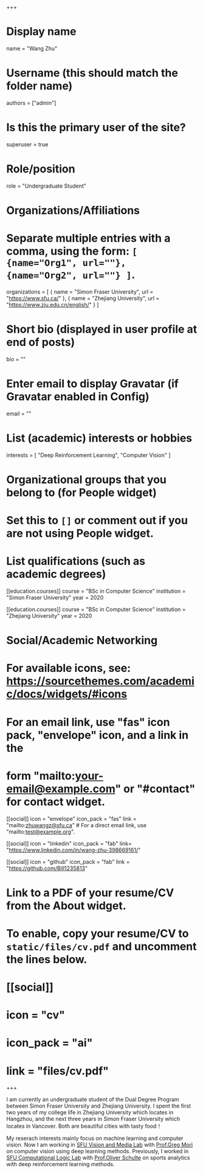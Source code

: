 +++
# Display name
name = "Wang Zhu"

# Username (this should match the folder name)
authors = ["admin"]

# Is this the primary user of the site?
superuser = true

# Role/position
role = "Undergraduate Student"

# Organizations/Affiliations
#   Separate multiple entries with a comma, using the form: `[ {name="Org1", url=""}, {name="Org2", url=""} ]`.
organizations = [ { name = "Simon Fraser University", url = "https://www.sfu.ca/" }, { name = "Zhejiang University", url = "https://www.zju.edu.cn/english/" } ]

# Short bio (displayed in user profile at end of posts)
bio = ""

# Enter email to display Gravatar (if Gravatar enabled in Config)
email = ""

# List (academic) interests or hobbies
interests = [
  "Deep Reinforcement Learning",
  "Computer Vision"
]

# Organizational groups that you belong to (for People widget)
#   Set this to `[]` or comment out if you are not using People widget.

# List qualifications (such as academic degrees)
[[education.courses]]
  course = "BSc in Computer Science"
  institution = "Simon Fraser University"
  year = 2020

[[education.courses]]
  course = "BSc in Computer Science"
  institution = "Zhejiang University"
  year = 2020


# Social/Academic Networking
# For available icons, see: https://sourcethemes.com/academic/docs/widgets/#icons
#   For an email link, use "fas" icon pack, "envelope" icon, and a link in the
#   form "mailto:your-email@example.com" or "#contact" for contact widget.

[[social]]
  icon = "envelope"
  icon_pack = "fas"
  link = "mailto:zhuwangz@sfu.ca"  # For a direct email link, use "mailto:test@example.org".

[[social]]
  icon = "linkedin"
  icon_pack = "fab"
  link= "https://www.linkedin.com/in/wang-zhu-398669161/"

[[social]]
  icon = "github"
  icon_pack = "fab"
  link = "https://github.com/Bill1235813"

# Link to a PDF of your resume/CV from the About widget.
# To enable, copy your resume/CV to `static/files/cv.pdf` and uncomment the lines below.
# [[social]]
#   icon = "cv"
#   icon_pack = "ai"
#   link = "files/cv.pdf"

+++

I am currently an undergraduate student of the Dual Degree Program between Simon Fraser University and Zhejiang University. I spent the first two years of my college life in Zhejiang University which locates in Hangzhou, and the next three years in Simon Fraser University which locates in Vancover. Both are beautiful cities with tasty food！

My reserach interests mainly focus on machine learning and computer vision. Now I am working in <a href="http://vml.cs.sfu.ca/" target="_blank">SFU Vision and Media Lab</a> with <a href="http://www.cs.sfu.ca/~mori/" target="_blank">Prof.Greg Mori</a> on computer vision using deep learning methods. Previously, I worked in <a href="http://www.sfu.ca/computationallogic/" target="_blank">SFU Computational Logic Lab</a> with <a href="https://www.cs.sfu.ca/~oschulte/" target="_blank">Prof.Oliver Schulte</a> on sports analytics with deep reinforcement learning methods.
